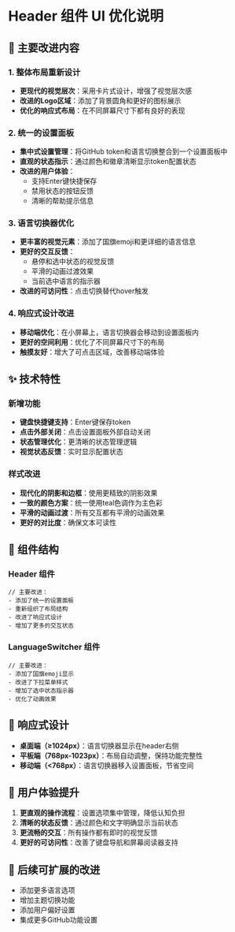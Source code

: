 # Header 组件 UI 优化说明

## 🎨 主要改进内容

### 1. 整体布局重新设计
- **更现代的视觉层次**：采用卡片式设计，增强了视觉层次感
- **改进的Logo区域**：添加了背景圆角和更好的图标展示
- **优化的响应式布局**：在不同屏幕尺寸下都有良好的表现

### 2. 统一的设置面板
- **集中式设置管理**：将GitHub token和语言切换整合到一个设置面板中
- **直观的状态指示**：通过颜色和徽章清晰显示token配置状态
- **改进的用户体验**：
  - 支持Enter键快捷保存
  - 禁用状态的按钮反馈
  - 清晰的帮助提示信息

### 3. 语言切换器优化
- **更丰富的视觉元素**：添加了国旗emoji和更详细的语言信息
- **更好的交互反馈**：
  - 悬停和选中状态的视觉反馈
  - 平滑的动画过渡效果
  - 当前选中语言的指示器
- **改进的可访问性**：点击切换替代hover触发

### 4. 响应式设计改进
- **移动端优化**：在小屏幕上，语言切换器会移动到设置面板内
- **更好的空间利用**：优化了不同屏幕尺寸下的布局
- **触摸友好**：增大了可点击区域，改善移动端体验

## ✨ 技术特性

### 新增功能
- **键盘快捷键支持**：Enter键保存token
- **点击外部关闭**：点击设置面板外部自动关闭
- **状态管理优化**：更清晰的状态管理逻辑
- **视觉状态反馈**：实时显示配置状态

### 样式改进
- **现代化的阴影和边框**：使用更精致的阴影效果
- **一致的颜色方案**：统一使用teal色调作为主色彩
- **平滑的动画过渡**：所有交互都有平滑的动画效果
- **更好的对比度**：确保文本可读性

## 🔧 组件结构

### Header 组件
```tsx
// 主要改进：
- 添加了统一的设置面板
- 重新组织了布局结构
- 改进了响应式设计
- 增加了更多的交互状态
```

### LanguageSwitcher 组件
```tsx
// 主要改进：
- 添加了国旗emoji显示
- 改进了下拉菜单样式
- 增加了选中状态指示器
- 优化了动画效果
```

## 📱 响应式设计

- **桌面端（≥1024px）**：语言切换器显示在header右侧
- **平板端（768px-1023px）**：布局自动调整，保持功能完整性
- **移动端（<768px）**：语言切换器移入设置面板，节省空间

## 🎯 用户体验提升

1. **更直观的操作流程**：设置选项集中管理，降低认知负担
2. **清晰的状态反馈**：通过颜色和文字明确显示当前状态
3. **更流畅的交互**：所有操作都有即时的视觉反馈
4. **更好的可访问性**：改善了键盘导航和屏幕阅读器支持

## 🚀 后续可扩展的改进

- 添加更多语言选项
- 增加主题切换功能
- 添加用户偏好设置
- 集成更多GitHub功能设置 